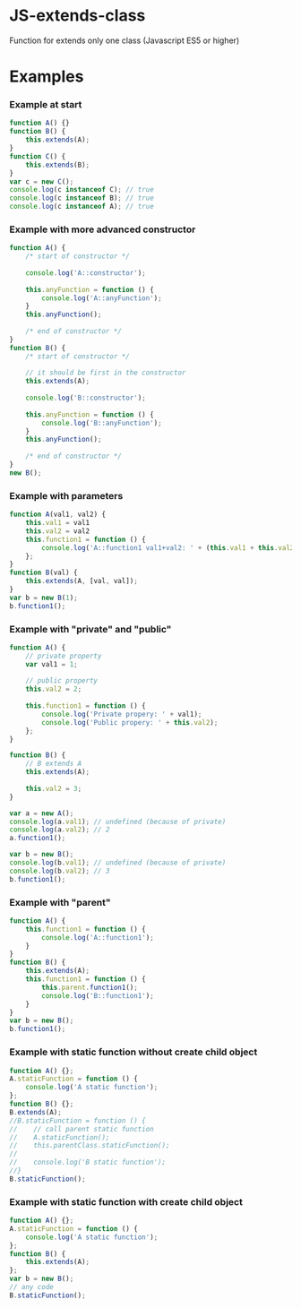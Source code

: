 # JS-extends-class
Function for extends only one class (Javascript ES5 or higher)

# Examples

### Example at start
```javascript
function A() {}
function B() {
    this.extends(A);
}
function C() {
    this.extends(B);
}
var c = new C();
console.log(c instanceof C); // true
console.log(c instanceof B); // true
console.log(c instanceof A); // true
```


### Example with more advanced constructor
```javascript
function A() {
    /* start of constructor */
    
    console.log('A::constructor');
    
    this.anyFunction = function () {
        console.log('A::anyFunction');
    }
    this.anyFunction();
    
    /* end of constructor */
}
function B() {
    /* start of constructor */
    
    // it should be first in the constructor
    this.extends(A);
    
    console.log('B::constructor');
    
    this.anyFunction = function () {
        console.log('B::anyFunction');
    }
    this.anyFunction();
    
    /* end of constructor */
}
new B();
```

### Example with parameters
```javascript
function A(val1, val2) {
    this.val1 = val1
    this.val2 = val2
    this.function1 = function () {
        console.log('A::function1 val1+val2: ' + (this.val1 + this.val2));
    };
}
function B(val) {
    this.extends(A, [val, val]);
}
var b = new B(1);
b.function1();
```


### Example with "private" and "public"
```javascript
function A() {
    // private property
    var val1 = 1;
    
    // public property
    this.val2 = 2;
    
    this.function1 = function () {
        console.log('Private propery: ' + val1);
        console.log('Public propery: ' + this.val2);
    };
}

function B() {
    // B extends A
    this.extends(A);
    
    this.val2 = 3;
}

var a = new A();
console.log(a.val1); // undefined (because of private)
console.log(a.val2); // 2
a.function1();

var b = new B();
console.log(b.val1); // undefined (because of private)
console.log(b.val2); // 3
b.function1();
```


### Example with "parent"
```javascript
function A() {
    this.function1 = function () {
        console.log('A::function1');
    }
}
function B() {
    this.extends(A);
    this.function1 = function () {
        this.parent.function1();
        console.log('B::function1');
    }
}
var b = new B();
b.function1();
```


### Example with static function without create child object
```javascript
function A() {};
A.staticFunction = function () {
    console.log('A static function');
};
function B() {};
B.extends(A);
//B.staticFunction = function () {
//    // call parent static function
//    A.staticFunction();
//    this.parentClass.staticFunction();
//
//    console.log('B static function');
//}
B.staticFunction();
```


### Example with static function with create child object
```javascript
function A() {};
A.staticFunction = function () {
    console.log('A static function');
};
function B() {
    this.extends(A);
};
var b = new B();
// any code
B.staticFunction();
```
